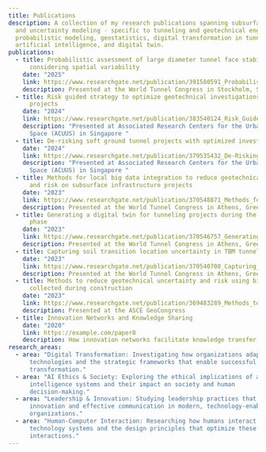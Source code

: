 ```yaml
---
title: Publications
description: A collection of my research publications spanning subsurface risk
  and uncertainty modeling - specific to tunneling and geotechnical engineering,
  probabilistic modeling, geostatistics, digital transformation in tunneling,
  artificial intelligence, and digital twin.
publications:
  - title: Probabilistic assessment of large diameter tunnel face stability
      considering spatial variability
    date: "2025"
    link: https://www.researchgate.net/publication/391580591_Probabilistic_assessment_of_large_diameter_tunnel_face_stability_considering_spatial_variability
    description: Presented at the World Tunnel Congress in Stockholm, Sweden
  - title: Risk guided strategy to optimize geotechnical investigations on tunnel
      projects
    date: "2024"
    link: https://www.researchgate.net/publication/383540124_Risk_Guided_Strategy_to_Optimize_Geotechnical_Investigations_on_Tunnel_Projects
    description: "Presented at Associated Research Centers for the Urban Underground
      Space (ACUUS) in Singapore "
  - title: De-risking soft ground tunnel projects with optimized investigations
    date: "2024"
    link: https://www.researchgate.net/publication/379535432_De-Risking_Soft_Ground_Tunnel_Projects_with_Optimized_Investigations
    description: "Presented at Associated Research Centers for the Urban Underground
      Space (ACUUS) in Singapore "
  - title: Methods for local big data integration to reduce geotechnical uncertainty
      and risk on subsurface infrastructure projects
    date: "2023"
    link: https://www.researchgate.net/publication/370548871_Methods_for_local_big_data_integration_to_reduce_geotechnical_uncertainty_and_risk_on_subsurface_infrastructure_projects
    description: Presented at the World Tunnel Congress in Athens, Greece
  - title: Generating a digital twin for tunneling projects during the construction
      phase
    date: "2023"
    link: https://www.researchgate.net/publication/370546757_Generating_a_digital_twin_for_tunneling_projects_during_the_construction_phase
    description: Presented at the World Tunnel Congress in Athens, Greece
  - title: Capturing soil transition location uncertainty in TBM tunnelling
    date: "2023"
    link: https://www.researchgate.net/publication/370540708_Capturing_soil_transition_location_uncertainty_in_TBM_tunnelling
    description: Presented at the World Tunnel Congress in Athens, Greece
  - title: Methods to reduce geotechnical uncertainty and risk using big data
      collected during construction
    date: "2023"
    link: https://www.researchgate.net/publication/369483289_Methods_to_Reduce_Geotechnical_Uncertainty_and_Risk_Using_Big_Data_Collected_during_Construction
    description: Presented at the ASCE GeoCongress
  - title: Innovation Networks and Knowledge Sharing
    date: "2020"
    link: https://example.com/paper8
    description: How innovation networks facilitate knowledge transfer across organizations.
research_areas:
  - area: "Digital Transformation: Investigating how organizations adapt to digital
      technologies and the strategic frameworks that enable successful
      transformation."
  - area: "AI Ethics & Society: Exploring the ethical implications of artificial
      intelligence systems and their impact on society and human
      decision-making."
  - area: "Leadership & Innovation: Studying leadership practices that foster
      innovation and effective communication in modern, technology-enabled
      organizations."
  - area: "Human-Computer Interaction: Researching how humans interact with
      technology systems and the design principles that optimize these
      interactions."
---
```

